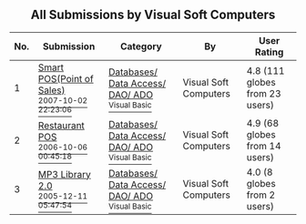 ﻿<div align="center">

## All Submissions by Visual Soft Computers

</div>

No.  | Submission | Category | By   | User Rating
---- | ---------- | -------- | ---- | -----------
1 | [Smart POS\(Point of Sales\)<br /><sup>2007-10-02 22:23:06</sup>](https://github.com/Planet-Source-Code/visual-soft-computers-smart-pos-point-of-sales__1-70092) | [Databases/ Data Access/ DAO/ ADO<br /><sup>Visual Basic</sup>](../ByCategory/databases-data-access-dao-ado__1-6.md) | Visual Soft Computers | 4.8 (111 globes from 23 users)
2 | [Restaurant POS<br /><sup>2006-10-06 00:45:18</sup>](https://github.com/Planet-Source-Code/visual-soft-computers-restaurant-pos__1-66719) | [Databases/ Data Access/ DAO/ ADO<br /><sup>Visual Basic</sup>](../ByCategory/databases-data-access-dao-ado__1-6.md) | Visual Soft Computers | 4.9 (68 globes from 14 users)
3 | [MP3 Library 2\.0<br /><sup>2005-12-11 05:47:54</sup>](https://github.com/Planet-Source-Code/visual-soft-computers-mp3-library-2-0__1-65118) | [Databases/ Data Access/ DAO/ ADO<br /><sup>Visual Basic</sup>](../ByCategory/databases-data-access-dao-ado__1-6.md) | Visual Soft Computers | 4.0 (8 globes from 2 users)

